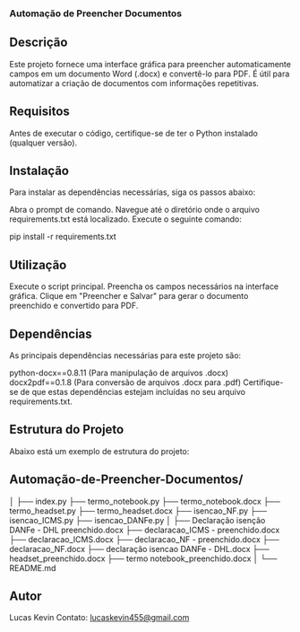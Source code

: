 ### Automação de Preencher Documentos

## Descrição
Este projeto fornece uma interface gráfica para preencher automaticamente campos em um documento Word (.docx) e convertê-lo para PDF. É útil para automatizar a criação de documentos com informações repetitivas.

## Requisitos
Antes de executar o código, certifique-se de ter o Python instalado (qualquer versão).

## Instalação
Para instalar as dependências necessárias, siga os passos abaixo:

Abra o prompt de comando.
Navegue até o diretório onde o arquivo requirements.txt está localizado.
Execute o seguinte comando:

pip install -r requirements.txt

## Utilização
Execute o script principal.
Preencha os campos necessários na interface gráfica.
Clique em "Preencher e Salvar" para gerar o documento preenchido e convertido para PDF.

## Dependências
As principais dependências necessárias para este projeto são:

python-docx==0.8.11 (Para manipulação de arquivos .docx)
docx2pdf==0.1.8 (Para conversão de arquivos .docx para .pdf)
Certifique-se de que estas dependências estejam incluídas no seu arquivo requirements.txt.

## Estrutura do Projeto
Abaixo está um exemplo de estrutura do projeto:


## Automação-de-Preencher-Documentos/
│
├── index.py
├── termo_notebook.py
├── termo_notebook.docx
├── termo_headset.py
├── termo_headset.docx
├── isencao_NF.py
├── isencao_ICMS.py
├── isencao_DANFe.py
│
├── Declaração isenção DANFe - DHL preenchido.docx
├── declaracao_ICMS - preenchido.docx
├── declaracao_ICMS.docx
├── declaracao_NF - preenchido.docx
├── declaracao_NF.docx
├── declaração isencao DANFe - DHL.docx
├── headset_preenchido.docx
├── termo notebook_preenchido.docx
│
└── README.md

## Autor
Lucas Kevin
Contato: lucaskevin455@gmail.com
